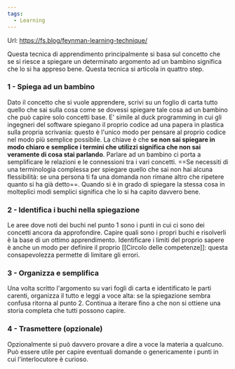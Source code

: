 ```yaml
---
tags:
  - Learning
---
```



Url: https://fs.blog/feynman-learning-technique/

Questa tecnica di apprendimento principalmente si basa sul concetto che se si riesce a spiegare un determinato argomento ad un bambino significa che lo si ha appreso bene.
Questa tecnica si articola in quattro step.
### 1 - Spiega ad un bambino
Dato il concetto che si vuole apprendere, scrivi su un foglio di carta tutto quello che sai sulla cosa come se dovessi spiegare tale cosa ad un bambino che può capire solo concetti base.
E' simile al duck programming in cui gli ingegneri del software spiegano il proprio codice ad una papera in plastica sulla propria scrivania: questo è l'unico modo per pensare al proprio codice nel modo più semplice possibile.
La chiave è che **se non sai spiegare in modo chiaro e semplice i termini che utilizzi significa che non sai veramente di cosa stai parlando**.
Parlare ad un bambino ci porta a semplificare le relazioni e le connessioni tra i vari concetti.
==Se necessiti di una terminologia complessa per spiegare quello che sai non hai alcuna flessibilità: se una persona ti fa una domanda non rimane altro che ripetere quanto si ha già detto==.
Quando si è in grado di spiegare la stessa cosa in molteplici modi semplici significa che lo si ha capito davvero bene.

### 2 - Identifica i buchi nella spiegazione
Le aree dove noti dei buchi nel punto 1 sono i punti in cui ci sono dei concetti ancora da approfondire.
Capire quali sono i propri buchi e risolverli è la base di un ottimo apprendimento.
Identificare i limiti del proprio sapere è anche un modo per definire il proprio [[Circolo delle competenze]]: questa consapevolezza permette di limitare gli errori.

### 3 - Organizza e semplifica
Una volta scritto l'argomento su vari fogli di carta e identificato le parti carenti, organizza il tutto e leggi a voce alta: se la spiegazione sembra confusa ritorna al punto 2.
Continua a iterare fino a che non si ottiene una storia completa che tutti possono capire.

### 4 - Trasmettere (opzionale)
Opzionalmente si può davvero provare a dire a voce la materia a qualcuno.
Può essere utile per capire eventuali domande o genericamente i punti in cui l'interlocutore è curioso.


